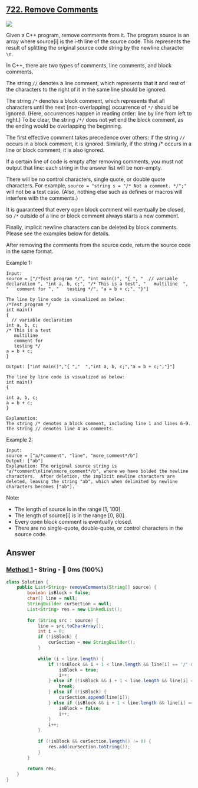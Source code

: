 ## [722. Remove Comments](https://leetcode.com/problems/remove-comments/)

![](https://github.com/weltond/DataStructure/blob/master/medium.PNG)

Given a C++ program, remove comments from it. The program source is an array where source[i] is the i-th line of the source code. This represents the result of splitting the original source code string by the newline character `\n`.

In C++, there are two types of comments, line comments, and block comments.

The string `//` denotes a line comment, which represents that it and rest of the characters to the right of it in the same line should be ignored.

The string `/*` denotes a block comment, which represents that all characters until the next (non-overlapping) occurrence of `*/` should be ignored. (Here, occurrences happen in reading order: line by line from left to right.) To be clear, the string `/*/` does not yet end the block comment, as the ending would be overlapping the beginning.

The first effective comment takes precedence over others: if the string `//` occurs in a block comment, it is ignored. Similarly, if the string /* occurs in a line or block comment, it is also ignored.

If a certain line of code is empty after removing comments, you must not output that line: each string in the answer list will be non-empty.

There will be no control characters, single quote, or double quote characters. For example, `source = "string s = "/* Not a comment. */";"` will not be a test case. (Also, nothing else such as defines or macros will interfere with the comments.)

It is guaranteed that every open block comment will eventually be closed, so `/*` outside of a line or block comment always starts a new comment.

Finally, implicit newline characters can be deleted by block comments. Please see the examples below for details.

After removing the comments from the source code, return the source code in the same format.

Example 1:

```
Input: 
source = ["/*Test program */", "int main()", "{ ", "  // variable declaration ", "int a, b, c;", "/* This is a test", "   multiline  ", "   comment for ", "   testing */", "a = b + c;", "}"]

The line by line code is visualized as below:
/*Test program */
int main()
{ 
  // variable declaration 
int a, b, c;
/* This is a test
   multiline  
   comment for 
   testing */
a = b + c;
}

Output: ["int main()","{ ","  ","int a, b, c;","a = b + c;","}"]

The line by line code is visualized as below:
int main()
{ 
  
int a, b, c;
a = b + c;
}

Explanation: 
The string /* denotes a block comment, including line 1 and lines 6-9. The string // denotes line 4 as comments.
```

Example 2:

```
Input: 
source = ["a/*comment", "line", "more_comment*/b"]
Output: ["ab"]
Explanation: The original source string is "a/*comment\nline\nmore_comment*/b", where we have bolded the newline characters.  After deletion, the implicit newline characters are deleted, leaving the string "ab", which when delimited by newline characters becomes ["ab"].
```

Note:

- The length of source is in the range [1, 100].
- The length of source[i] is in the range [0, 80].
- Every open block comment is eventually closed.
- There are no single-quote, double-quote, or control characters in the source code.

## Answer
### [Method 1]() - String - :rocket: 0ms (100%)

```java
class Solution {
    public List<String> removeComments(String[] source) {
        boolean isBlock = false;
        char[] line = null;
        StringBuilder curSection = null;
        List<String> res = new LinkedList();
        
        for (String src : source) {
            line = src.toCharArray();
            int i = 0;
            if (!isBlock) {
                curSection = new StringBuilder();
            }
            
            while (i < line.length) {
                if (!isBlock && i + 1 < line.length && line[i] == '/' && line[i + 1] == '*') {
                    isBlock = true;
                    i++;
                } else if (!isBlock && i + 1 < line.length && line[i] == '/' && line[i + 1] == '/') {
                    break;
                } else if (!isBlock) {
                    curSection.append(line[i]);
                } else if (isBlock && i + 1 < line.length && line[i] == '*' && line[i + 1] == '/') {
                    isBlock = false;
                    i++;
                }
                i++;
            }
            
            if (!isBlock && curSection.length() != 0) {
                res.add(curSection.toString());
            }
        }
        
        return res;
    }
}
```
